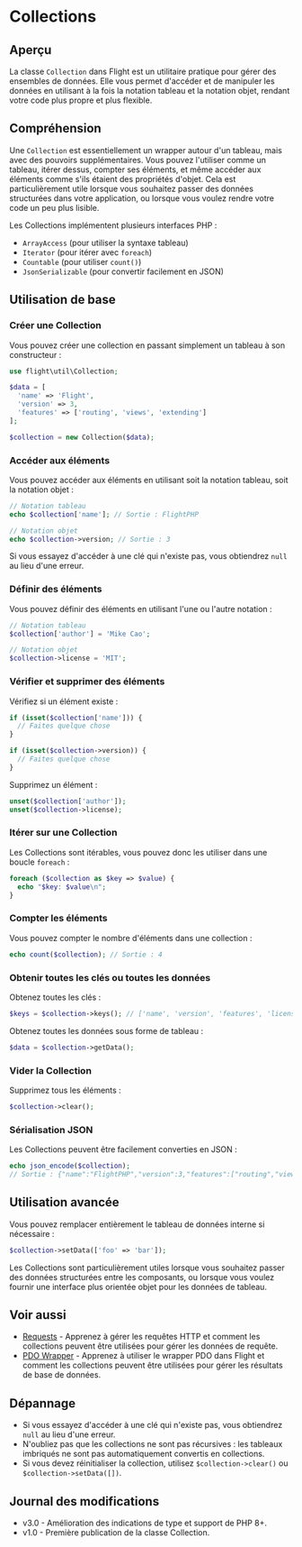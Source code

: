 # Collections

## Aperçu

La classe `Collection` dans Flight est un utilitaire pratique pour gérer des ensembles de données. Elle vous permet d'accéder et de manipuler les données en utilisant à la fois la notation tableau et la notation objet, rendant votre code plus propre et plus flexible.

## Compréhension

Une `Collection` est essentiellement un wrapper autour d'un tableau, mais avec des pouvoirs supplémentaires. Vous pouvez l'utiliser comme un tableau, itérer dessus, compter ses éléments, et même accéder aux éléments comme s'ils étaient des propriétés d'objet. Cela est particulièrement utile lorsque vous souhaitez passer des données structurées dans votre application, ou lorsque vous voulez rendre votre code un peu plus lisible.

Les Collections implémentent plusieurs interfaces PHP :
- `ArrayAccess` (pour utiliser la syntaxe tableau)
- `Iterator` (pour itérer avec `foreach`)
- `Countable` (pour utiliser `count()`)
- `JsonSerializable` (pour convertir facilement en JSON)

## Utilisation de base

### Créer une Collection

Vous pouvez créer une collection en passant simplement un tableau à son constructeur :

```php
use flight\util\Collection;

$data = [
  'name' => 'Flight',
  'version' => 3,
  'features' => ['routing', 'views', 'extending']
];

$collection = new Collection($data);
```

### Accéder aux éléments

Vous pouvez accéder aux éléments en utilisant soit la notation tableau, soit la notation objet :

```php
// Notation tableau
echo $collection['name']; // Sortie : FlightPHP

// Notation objet
echo $collection->version; // Sortie : 3
```

Si vous essayez d'accéder à une clé qui n'existe pas, vous obtiendrez `null` au lieu d'une erreur.

### Définir des éléments

Vous pouvez définir des éléments en utilisant l'une ou l'autre notation :

```php
// Notation tableau
$collection['author'] = 'Mike Cao';

// Notation objet
$collection->license = 'MIT';
```

### Vérifier et supprimer des éléments

Vérifiez si un élément existe :

```php
if (isset($collection['name'])) {
  // Faites quelque chose
}

if (isset($collection->version)) {
  // Faites quelque chose
}
```

Supprimez un élément :

```php
unset($collection['author']);
unset($collection->license);
```

### Itérer sur une Collection

Les Collections sont itérables, vous pouvez donc les utiliser dans une boucle `foreach` :

```php
foreach ($collection as $key => $value) {
  echo "$key: $value\n";
}
```

### Compter les éléments

Vous pouvez compter le nombre d'éléments dans une collection :

```php
echo count($collection); // Sortie : 4
```

### Obtenir toutes les clés ou toutes les données

Obtenez toutes les clés :

```php
$keys = $collection->keys(); // ['name', 'version', 'features', 'license']
```

Obtenez toutes les données sous forme de tableau :

```php
$data = $collection->getData();
```

### Vider la Collection

Supprimez tous les éléments :

```php
$collection->clear();
```

### Sérialisation JSON

Les Collections peuvent être facilement converties en JSON :

```php
echo json_encode($collection);
// Sortie : {"name":"FlightPHP","version":3,"features":["routing","views","extending"],"license":"MIT"}
```

## Utilisation avancée

Vous pouvez remplacer entièrement le tableau de données interne si nécessaire :

```php
$collection->setData(['foo' => 'bar']);
```

Les Collections sont particulièrement utiles lorsque vous souhaitez passer des données structurées entre les composants, ou lorsque vous voulez fournir une interface plus orientée objet pour les données de tableau.

## Voir aussi

- [Requests](/learn/requests) - Apprenez à gérer les requêtes HTTP et comment les collections peuvent être utilisées pour gérer les données de requête.
- [PDO Wrapper](/learn/pdo-wrapper) - Apprenez à utiliser le wrapper PDO dans Flight et comment les collections peuvent être utilisées pour gérer les résultats de base de données.

## Dépannage

- Si vous essayez d'accéder à une clé qui n'existe pas, vous obtiendrez `null` au lieu d'une erreur.
- N'oubliez pas que les collections ne sont pas récursives : les tableaux imbriqués ne sont pas automatiquement convertis en collections.
- Si vous devez réinitialiser la collection, utilisez `$collection->clear()` ou `$collection->setData([])`.

## Journal des modifications

- v3.0 - Amélioration des indications de type et support de PHP 8+.
- v1.0 - Première publication de la classe Collection.